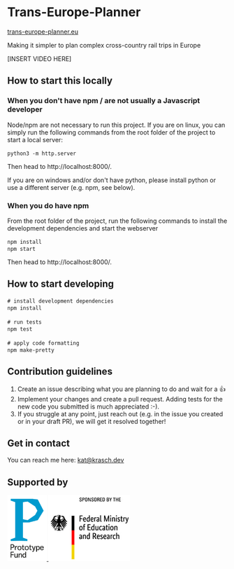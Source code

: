 # Trans-Europe-Planner

[trans-europe-planner.eu](https://trans-europe-planner.eu)

Making it simpler to plan complex cross-country rail trips in Europe

[INSERT VIDEO HERE]

## How to start this locally

### When you don't have npm / are not usually a Javascript developer

Node/npm are not necessary to run this project. If you are on linux, you can simply
run the following commands from the root folder of the project to start a local server:

```
python3 -m http.server
```

Then head to http://localhost:8000/.

If you are on windows and/or don't have python, please install python or use a different
server (e.g. npm, see below).

### When you do have npm 

From the root folder of the project, run the following commands to install the 
development dependencies and start the webserver

```
npm install
npm start
```

Then head to http://localhost:8000/.

## How to start developing

```
# install development dependencies
npm install

# run tests
npm test

# apply code formatting
npm make-pretty
```

## Contribution guidelines

1. Create an issue describing what you are planning to do and wait for a :thumbsup:
2. Implement your changes and create a pull request. Adding tests for the new code you submitted
   is much appreciated :-).
3. If you struggle at any point, just reach out (e.g. in the issue you created or in your draft PR), we will get it resolved together!

## Get in contact

You can reach me here: kat@krasch.dev

## Supported by

<a href="https://prototypefund.de/">
  <img class="logo-other" src="images/logos/PrototypeFund-P-Logo.png" alt="Logo des prototpyefunds" height="150"/>
</a>
<a href="https://www.bmbf.en/">
  <img src="images/logos/bmbf_en.jpg" alt="Logo of the federal ministry of education and research" height="150"/>
</a>